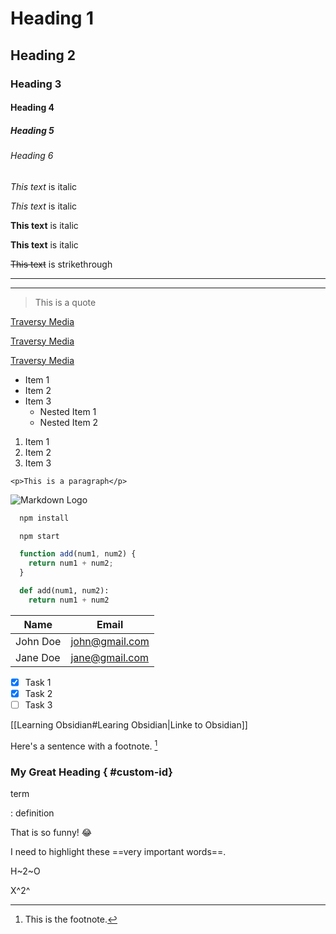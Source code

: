 <!-- Headings -->
# Heading 1
## Heading 2
### Heading 3
#### Heading 4
##### Heading 5
###### Heading 6

<!-- Italics -->
*This text* is italic

_This text_ is italic

<!-- Strong -->
**This text** is italic

__This text__ is italic

<!-- Strikethrough -->
~~This text~~ is strikethrough

<!-- Horizontal Rule -->

---
___

<!-- Blockquote -->
> This is a quote

<!-- Links -->
[Traversy Media](http://www.traversymedia.com)

[Traversy Media](http://www.traversymedia.com "Traversy Media")

<!-- REF Link -->
[cs]: http://www.traversymedia.com "This is Ref Link"
[Traversy Media][cs]
<!-- UL -->
* Item 1
* Item 2
* Item 3
  * Nested Item 1
  * Nested Item 2

<!-- OL -->
1. Item 1
1. Item 2
1. Item 3

<!-- Inline Code Block -->
`<p>This is a paragraph</p>`

<!-- Images -->
![Markdown Logo](https://markdown-here.com/img/icon256.png)

<!-- Github Markdown -->

<!-- Code Blocks -->
```bash
  npm install

  npm start
```

```javascript
  function add(num1, num2) {
    return num1 + num2;
  }
```

```python
  def add(num1, num2):
    return num1 + num2
```

<!-- Tables -->
| Name     | Email          |
| -------- | -------------- |
| John Doe | john@gmail.com |
| Jane Doe | jane@gmail.com |

<!-- Task List -->
* [x] Task 1
* [x] Task 2
* [ ] Task 3

<!-- Link to Obsidian -->
[[Learning Obsidian#Learing Obsidian|Linke to Obsidian]]

<!-- Footnote -->
Here's a sentence with a footnote. [^1]  

[^1]:  This is the footnote.

<!-- Heading ID -->

###  My Great Heading  { #custom-id}

<!-- Definition List -->

term

: definition


<!-- Emoji -->

That is so funny! :joy:


  <!-- Highlight -->

I need to highlight these ==very important words==.

  
<!-- Subscript -->

H~2~O

  
<!-- Superscript -->
 
X^2^